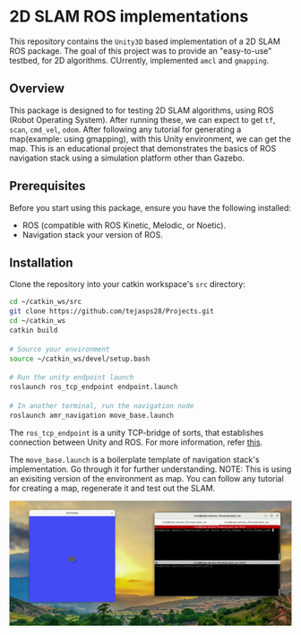 # 2D SLAM ROS implementations

This repository contains the `Unity3D` based implementation of a 2D SLAM ROS package. The goal of this project was to 
provide an "easy-to-use" testbed, for 2D algorithms. CUrrently, implemented `amcl` and `gmapping`.

## Overview

This package is designed to for testing 2D SLAM algorithms, using ROS (Robot Operating System).  After running these, we can expect to get `tf`, `scan`, `cmd_vel`, `odom`. After following any tutorial for generating a map(example: using gmapping), with this Unity environment, we can get the map. This is an educational project that demonstrates the basics of ROS navigation stack using a simulation platform other than Gazebo.

## Prerequisites

Before you start using this package, ensure you have the following installed:
- ROS (compatible with ROS Kinetic, Melodic, or Noetic).
- Navigation stack your version of ROS.

## Installation

Clone the repository into your catkin workspace's `src` directory:

```bash
cd ~/catkin_ws/src
git clone https://github.com/tejasps28/Projects.git 
cd ~/catkin_ws
catkin build

# Source your environment
source ~/catkin_ws/devel/setup.bash

# Run the unity endpoint launch
roslaunch ros_tcp_endpoint endpoint.launch

# In another terminal, run the navigation node
roslaunch amr_navigation move_base.launch

```
The `ros_tcp_endpoint` is a unity TCP-bridge of sorts, that establishes connection between Unity and ROS.
For more information, refer [this](https://github.com/Unity-Technologies/Unity-Robotics-Hub/blob/main/tutorials/ros_unity_integration/README.md).

The `move_base.launch` is a boilerplate template of navigation stack's implementation. Go through it for further understanding.
NOTE: This is using an exisiting version of the environment as map. You can follow any tutorial for creating a map, regenerate it and test out the SLAM.

![Unity 2D SLAM Demo](https://raw.githubusercontent.com/tejasps28/Projects/main/TurtleSim_Projects/turtle_shapes/img/turtle_shapes.gif)


